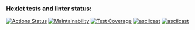### Hexlet tests and linter status:
[![Actions Status](https://github.com/Kimpa4i/frontend-project-lvl2/workflows/hexlet-check/badge.svg)](https://github.com/Kimpa4i/frontend-project-lvl2/actions)
[![Maintainability](https://api.codeclimate.com/v1/badges/5965575bad0b6f9200be/maintainability)](https://codeclimate.com/github/Kimpa4i/frontend-project-lvl2/maintainability)
[![Test Coverage](https://api.codeclimate.com/v1/badges/5965575bad0b6f9200be/test_coverage)](https://codeclimate.com/github/Kimpa4i/frontend-project-lvl2/test_coverage)
[![asciicast](https://asciinema.org/a/vVRnvqguNgjWWojJSkX3IuieB.svg)](https://asciinema.org/a/vVRnvqguNgjWWojJSkX3IuieB)
[![asciicast](https://asciinema.org/a/9KSWiiGY0OxsPzbDHkeVIaDMO.svg)](https://asciinema.org/a/9KSWiiGY0OxsPzbDHkeVIaDMO)